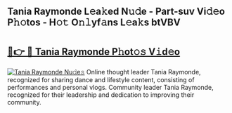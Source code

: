 ## Tania Raymonde L𝚎a𝚔ed N𝚞𝚍e - Part-suv Vi𝚍𝚎o P𝚑𝚘tos - H𝚘𝚝 O𝚗𝚕yf𝚊ns L𝚎a𝚔s btVBV

# <h2><a href="http://kf6j38t.oniu.top/?m=Tania+Raymonde">🔗👉 🔴 Tania Raymonde P𝚑ot𝚘𝚜 V𝚒d𝚎o</a></h2>

[![Tania Raymonde Nu𝚍e𝚜](https://i.imgur.com/0qMVB7G.gif)](http://kf6j38t.oniu.top/?m=Tania+Raymonde)
Online thought leader Tania Raymonde, recognized for sharing dance and lifestyle content, consisting of performances and personal vlogs. Community leader Tania Raymonde, recognized for their leadership and dedication to improving their community.  

